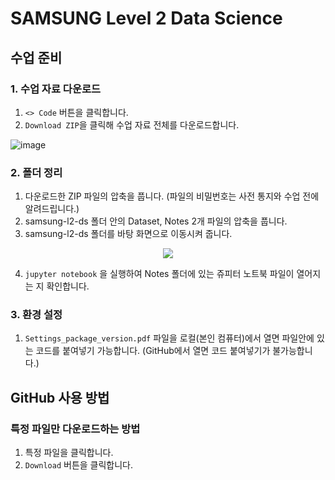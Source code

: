 # SAMSUNG Level 2 Data Science

## 수업 준비

### 1. 수업 자료 다운로드

1. `<> Code` 버튼을 클릭합니다.
2. `Download ZIP`을 클릭해 수업 자료 전체를 다운로드합니다.

![image](https://user-images.githubusercontent.com/43348218/209629162-51260723-237d-4868-a196-5f96e96a33b7.jpg)

### 2. 폴더 정리

1. 다운로드한 ZIP 파일의 압축을 풉니다. (파일의 비밀번호는 사전 통지와 수업 전에 알려드립니다.)
2. samsung-l2-ds 폴더 안의 Dataset, Notes 2개 파일의 압축을 풉니다. 
3. samsung-l2-ds 폴더를 바탕 화면으로 이동시켜 줍니다.


<p align='center'>
  <img src="https://user-images.githubusercontent.com/43348218/206940247-1c61de56-8fc8-45f5-b799-6cef3ddfedb9.png">
</p>

4. `jupyter notebook` 을 실행하여 Notes 폴더에 있는 쥬피터 노트북 파일이 열어지는 지 확인합니다. 

### 3. 환경 설정

1. `Settings_package_version.pdf` 파일을 로컬(본인 컴퓨터)에서 열면 파일안에 있는 코드를 붙여넣기 가능합니다. (GitHub에서 열면 코드 붙여넣기가 불가능합니다.)

## GitHub 사용 방법

### 특정 파일만 다운로드하는 방법

1. 특정 파일을 클릭합니다.
2. `Download` 버튼을 클릭합니다.
